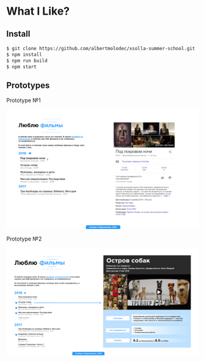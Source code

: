 # What I Like?

## Install

```
$ git clone https://github.com/albertmolodec/xsolla-summer-school.git
$ npm install
$ npm run build
$ npm start
```

## Prototypes

Prototype №1

![Prototype №1](images/prototype_1.png)

Prototype №2

![Prototype №2](images/prototype_2.png)
